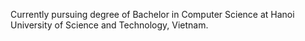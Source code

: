 
Currently pursuing degree of Bachelor in Computer Science at Hanoi University of Science and Technology, Vietnam.
